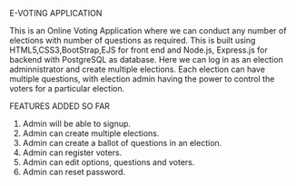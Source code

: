 E-VOTING APPLICATION 

This is an Online Voting Application where we can conduct any number of elections with number of questions as required. This is built using HTML5,CSS3,BootStrap,EJS for front end and Node.js, Express.js for backend with PostgreSQL as database. Here we can log in as an election adminnistrator and create multiple elections. Each election can have multiple questions, with election admin having the power to control the voters for a particular election.

FEATURES ADDED SO FAR

1) Admin will be able to signup.
2) Admin can create multiple elections.
3) Admin can create a ballot of questions in an election.
4) Admin can register voters.
5) Admin can edit options, questions and voters.
6) Admin can reset password.
